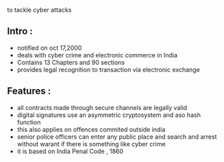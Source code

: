 to tackle cyber attacks 
## Intro :
- notified on oct 17,2000
- deals with cyber crime and electronic commerce in India
- Contains 13 Chapters and 90 sections
- provides legal recognition to transaction via electronic exchange
## Features :
- all contracts made through secure channels are legally valid 
- digital signatures use an asymmetric cryptosystem and aso hash function
- this also applies on offences commited outside india
- senior police officers can enter any public place and search and arrest without warant if there is something like cyber crime
- it is based on India Penal Code , 1860